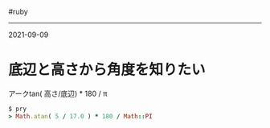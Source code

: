 #ruby

---
2021-09-09

# 底辺と高さから角度を知りたい

アークtan( 高さ/底辺) * 180 / π

```ruby
$ pry
> Math.atan( 5 / 17.0 ) * 180 / Math::PI
```

